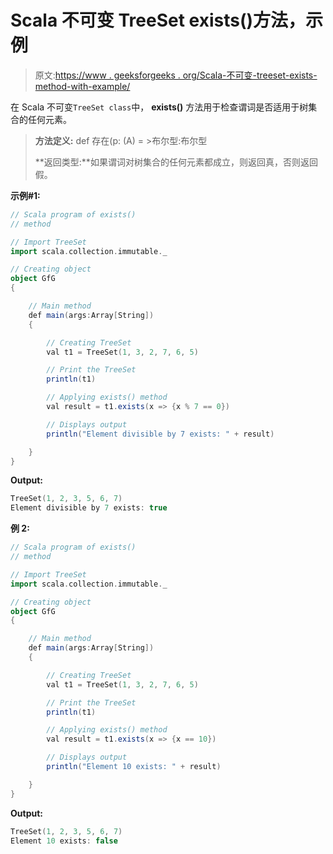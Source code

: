# Scala 不可变 TreeSet exists()方法，示例

> 原文:[https://www . geeksforgeeks . org/Scala-不可变-treeset-exists-method-with-example/](https://www.geeksforgeeks.org/scala-immutable-treeset-exists-method-with-example/)

在 Scala 不可变`TreeSet class`中， **exists()** 方法用于检查谓词是否适用于树集合的任何元素。

> **方法定义:** def 存在(p: (A) = >布尔型:布尔型
> 
> **返回类型:**如果谓词对树集合的任何元素都成立，则返回真，否则返回假。

**示例#1:**

```scala
// Scala program of exists() 
// method 

// Import TreeSet
import scala.collection.immutable._

// Creating object 
object GfG 
{ 

    // Main method 
    def main(args:Array[String]) 
    { 

        // Creating TreeSet
        val t1 = TreeSet(1, 3, 2, 7, 6, 5) 

        // Print the TreeSet
        println(t1) 

        // Applying exists() method  
        val result = t1.exists(x => {x % 7 == 0})

        // Displays output 
        println("Element divisible by 7 exists: " + result)

    } 
} 
```

**Output:**

```scala
TreeSet(1, 2, 3, 5, 6, 7)
Element divisible by 7 exists: true

```

**例 2:**

```scala
// Scala program of exists() 
// method 

// Import TreeSet
import scala.collection.immutable._

// Creating object 
object GfG 
{ 

    // Main method 
    def main(args:Array[String]) 
    { 

        // Creating TreeSet
        val t1 = TreeSet(1, 3, 2, 7, 6, 5) 

        // Print the TreeSet
        println(t1) 

        // Applying exists() method  
        val result = t1.exists(x => {x == 10})

        // Displays output 
        println("Element 10 exists: " + result)

    } 
} 
```

**Output:**

```scala
TreeSet(1, 2, 3, 5, 6, 7)
Element 10 exists: false

```